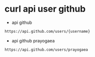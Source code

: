 # curl api user github

* api github

```bash
https://api.github.com/users/{username}
```
* api github prayogaea

```bash
https://api.github.com/users/prayogaea
```
